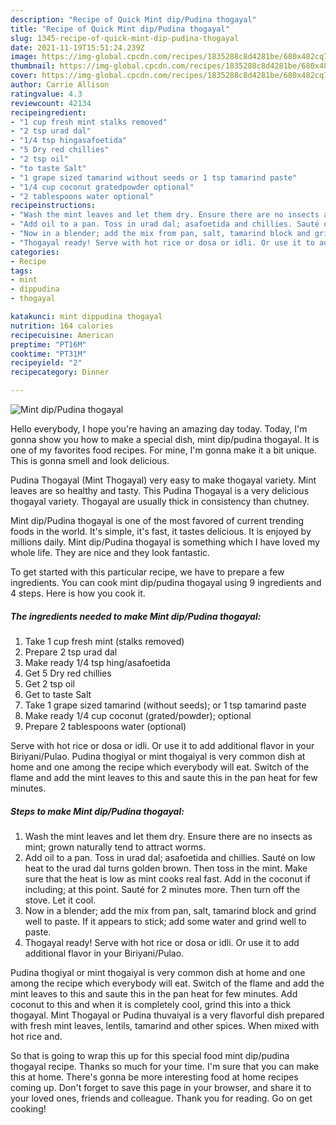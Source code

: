 ```yaml
---
description: "Recipe of Quick Mint dip/Pudina thogayal"
title: "Recipe of Quick Mint dip/Pudina thogayal"
slug: 1345-recipe-of-quick-mint-dip-pudina-thogayal
date: 2021-11-19T15:51:24.239Z
image: https://img-global.cpcdn.com/recipes/1835288c8d4281be/680x482cq70/mint-dippudina-thogayal-recipe-main-photo.jpg
thumbnail: https://img-global.cpcdn.com/recipes/1835288c8d4281be/680x482cq70/mint-dippudina-thogayal-recipe-main-photo.jpg
cover: https://img-global.cpcdn.com/recipes/1835288c8d4281be/680x482cq70/mint-dippudina-thogayal-recipe-main-photo.jpg
author: Carrie Allison
ratingvalue: 4.3
reviewcount: 42134
recipeingredient:
- "1 cup fresh mint stalks removed"
- "2 tsp urad dal"
- "1/4 tsp hingasafoetida"
- "5 Dry red chillies"
- "2 tsp oil"
- "to taste Salt"
- "1 grape sized tamarind without seeds or 1 tsp tamarind paste"
- "1/4 cup coconut gratedpowder optional"
- "2 tablespoons water optional"
recipeinstructions:
- "Wash the mint leaves and let them dry. Ensure there are no insects as mint; grown naturally tend to attract worms."
- "Add oil to a pan. Toss in urad dal; asafoetida and chillies. Sauté on low heat to the urad dal turns golden brown. Then toss in the mint. Make sure that the heat is low as mint cooks real fast. Add in the coconut if including; at this point. Sauté for 2 minutes more. Then turn off the stove. Let it cool."
- "Now in a blender; add the mix from pan, salt, tamarind block and grind well to paste. If it appears to stick; add some water and grind well to paste."
- "Thogayal ready! Serve with hot rice or dosa or idli. Or use it to add additional flavor in your Biriyani/Pulao."
categories:
- Recipe
tags:
- mint
- dippudina
- thogayal

katakunci: mint dippudina thogayal 
nutrition: 164 calories
recipecuisine: American
preptime: "PT16M"
cooktime: "PT31M"
recipeyield: "2"
recipecategory: Dinner

---
```



![Mint dip/Pudina thogayal](https://img-global.cpcdn.com/recipes/1835288c8d4281be/680x482cq70/mint-dippudina-thogayal-recipe-main-photo.jpg)

Hello everybody, I hope you're having an amazing day today. Today, I'm gonna show you how to make a special dish, mint dip/pudina thogayal. It is one of my favorites food recipes. For mine, I'm gonna make it a bit unique. This is gonna smell and look delicious.

Pudina Thogayal (Mint Thogayal) very easy to make thogayal variety. Mint leaves are so healthy and tasty. This Pudina Thogayal is a very delicious thogayal variety. Thogayal are usually thick in consistency than chutney.

Mint dip/Pudina thogayal is one of the most favored of current trending foods in the world. It's simple, it's fast, it tastes delicious. It is enjoyed by millions daily. Mint dip/Pudina thogayal is something which I have loved my whole life. They are nice and they look fantastic.


To get started with this particular recipe, we have to prepare a few ingredients. You can cook mint dip/pudina thogayal using 9 ingredients and 4 steps. Here is how you cook it.

<!--inarticleads1-->

##### The ingredients needed to make Mint dip/Pudina thogayal:

1. Take 1 cup fresh mint (stalks removed)
1. Prepare 2 tsp urad dal
1. Make ready 1/4 tsp hing/asafoetida
1. Get 5 Dry red chillies
1. Get 2 tsp oil
1. Get to taste Salt
1. Take 1 grape sized tamarind (without seeds); or 1 tsp tamarind paste
1. Make ready 1/4 cup coconut (grated/powder); optional
1. Prepare 2 tablespoons water (optional)


Serve with hot rice or dosa or idli. Or use it to add additional flavor in your Biriyani/Pulao. Pudina thogiyal or mint thogaiyal is very common dish at home and one among the recipe which everybody will eat. Switch of the flame and add the mint leaves to this and saute this in the pan heat for few minutes. 

<!--inarticleads2-->

##### Steps to make Mint dip/Pudina thogayal:

1. Wash the mint leaves and let them dry. Ensure there are no insects as mint; grown naturally tend to attract worms.
1. Add oil to a pan. Toss in urad dal; asafoetida and chillies. Sauté on low heat to the urad dal turns golden brown. Then toss in the mint. Make sure that the heat is low as mint cooks real fast. Add in the coconut if including; at this point. Sauté for 2 minutes more. Then turn off the stove. Let it cool.
1. Now in a blender; add the mix from pan, salt, tamarind block and grind well to paste. If it appears to stick; add some water and grind well to paste.
1. Thogayal ready! Serve with hot rice or dosa or idli. Or use it to add additional flavor in your Biriyani/Pulao.


Pudina thogiyal or mint thogaiyal is very common dish at home and one among the recipe which everybody will eat. Switch of the flame and add the mint leaves to this and saute this in the pan heat for few minutes. Add coconut to this and when it is completely cool, grind this into a thick thogayal. Mint Thogayal or Pudina thuvaiyal is a very flavorful dish prepared with fresh mint leaves, lentils, tamarind and other spices. When mixed with hot rice and. 

So that is going to wrap this up for this special food mint dip/pudina thogayal recipe. Thanks so much for your time. I'm sure that you can make this at home. There's gonna be more interesting food at home recipes coming up. Don't forget to save this page in your browser, and share it to your loved ones, friends and colleague. Thank you for reading. Go on get cooking!
